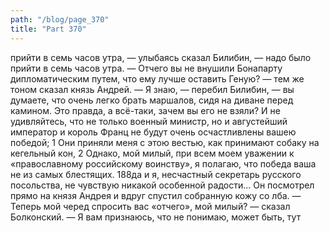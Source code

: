 ```yaml
---
path: "/blog/page_370"
title: "Part 370"
---
```


 прийти в семь часов утра, — улыбаясь сказал Билибин, — надо было прийти в семь часов утра.
— Отчего вы не внушили Бонапарту дипломатическим путем, что ему лучше оставить Геную? — тем же тоном сказал князь Андрей.
— Я знаю, — перебил Билибин, — вы думаете, что очень легко брать маршалов, сидя на диване перед камином. Это правда, а всё-таки, зачем вы его не взяли? И не удивляйтесь, что не только военный министр, но и августейший император и король Франц не будут очень осчастливлены вашею победой; 1 Они приняли меня с этою вестью, как принимают собаку на кегельный кон,
2 Однако, мой милый, при всем моем уважении к «православному российскому воинству», я полагаю, что победа ваша не из самых блестящих.
188да и я, несчастный секретарь русского посольства, не чувствую никакой особенной радости...
Он посмотрел прямо на князя Андрея и вдруг спустил собранную кожу со лба.
— Теперь мой черед спросить вас «отчего», мой милый? — сказал Болконский. — Я вам признаюсь, что не понимаю, может быть, тут
